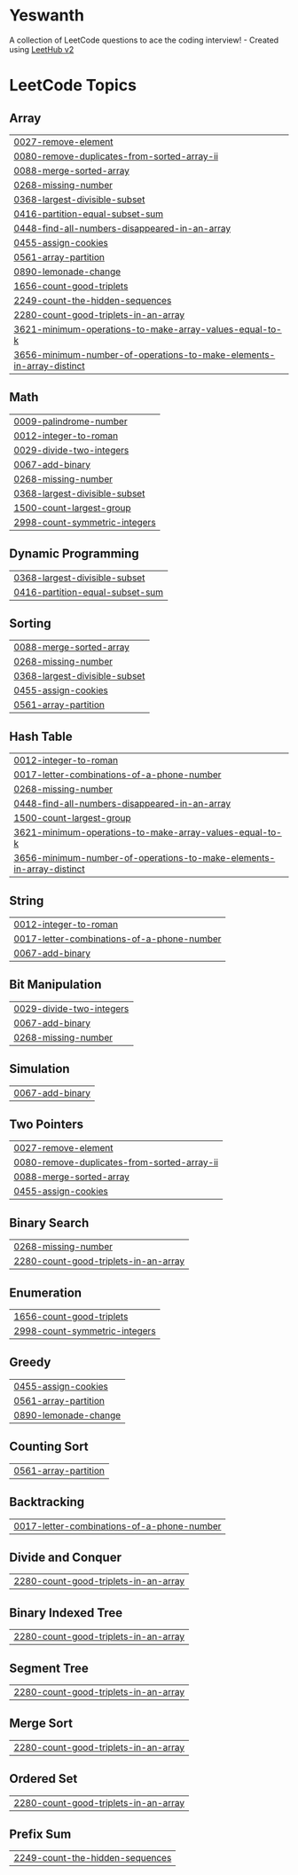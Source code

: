 # Yeswanth
A collection of LeetCode questions to ace the coding interview! - Created using [LeetHub v2](https://github.com/arunbhardwaj/LeetHub-2.0)

<!---LeetCode Topics Start-->
# LeetCode Topics
## Array
|  |
| ------- |
| [0027-remove-element](https://github.com/yeswanthm31/Yeswanth/tree/master/0027-remove-element) |
| [0080-remove-duplicates-from-sorted-array-ii](https://github.com/yeswanthm31/Yeswanth/tree/master/0080-remove-duplicates-from-sorted-array-ii) |
| [0088-merge-sorted-array](https://github.com/yeswanthm31/Yeswanth/tree/master/0088-merge-sorted-array) |
| [0268-missing-number](https://github.com/yeswanthm31/Yeswanth/tree/master/0268-missing-number) |
| [0368-largest-divisible-subset](https://github.com/yeswanthm31/Yeswanth/tree/master/0368-largest-divisible-subset) |
| [0416-partition-equal-subset-sum](https://github.com/yeswanthm31/Yeswanth/tree/master/0416-partition-equal-subset-sum) |
| [0448-find-all-numbers-disappeared-in-an-array](https://github.com/yeswanthm31/Yeswanth/tree/master/0448-find-all-numbers-disappeared-in-an-array) |
| [0455-assign-cookies](https://github.com/yeswanthm31/Yeswanth/tree/master/0455-assign-cookies) |
| [0561-array-partition](https://github.com/yeswanthm31/Yeswanth/tree/master/0561-array-partition) |
| [0890-lemonade-change](https://github.com/yeswanthm31/Yeswanth/tree/master/0890-lemonade-change) |
| [1656-count-good-triplets](https://github.com/yeswanthm31/Yeswanth/tree/master/1656-count-good-triplets) |
| [2249-count-the-hidden-sequences](https://github.com/yeswanthm31/Yeswanth/tree/master/2249-count-the-hidden-sequences) |
| [2280-count-good-triplets-in-an-array](https://github.com/yeswanthm31/Yeswanth/tree/master/2280-count-good-triplets-in-an-array) |
| [3621-minimum-operations-to-make-array-values-equal-to-k](https://github.com/yeswanthm31/Yeswanth/tree/master/3621-minimum-operations-to-make-array-values-equal-to-k) |
| [3656-minimum-number-of-operations-to-make-elements-in-array-distinct](https://github.com/yeswanthm31/Yeswanth/tree/master/3656-minimum-number-of-operations-to-make-elements-in-array-distinct) |
## Math
|  |
| ------- |
| [0009-palindrome-number](https://github.com/yeswanthm31/Yeswanth/tree/master/0009-palindrome-number) |
| [0012-integer-to-roman](https://github.com/yeswanthm31/Yeswanth/tree/master/0012-integer-to-roman) |
| [0029-divide-two-integers](https://github.com/yeswanthm31/Yeswanth/tree/master/0029-divide-two-integers) |
| [0067-add-binary](https://github.com/yeswanthm31/Yeswanth/tree/master/0067-add-binary) |
| [0268-missing-number](https://github.com/yeswanthm31/Yeswanth/tree/master/0268-missing-number) |
| [0368-largest-divisible-subset](https://github.com/yeswanthm31/Yeswanth/tree/master/0368-largest-divisible-subset) |
| [1500-count-largest-group](https://github.com/yeswanthm31/Yeswanth/tree/master/1500-count-largest-group) |
| [2998-count-symmetric-integers](https://github.com/yeswanthm31/Yeswanth/tree/master/2998-count-symmetric-integers) |
## Dynamic Programming
|  |
| ------- |
| [0368-largest-divisible-subset](https://github.com/yeswanthm31/Yeswanth/tree/master/0368-largest-divisible-subset) |
| [0416-partition-equal-subset-sum](https://github.com/yeswanthm31/Yeswanth/tree/master/0416-partition-equal-subset-sum) |
## Sorting
|  |
| ------- |
| [0088-merge-sorted-array](https://github.com/yeswanthm31/Yeswanth/tree/master/0088-merge-sorted-array) |
| [0268-missing-number](https://github.com/yeswanthm31/Yeswanth/tree/master/0268-missing-number) |
| [0368-largest-divisible-subset](https://github.com/yeswanthm31/Yeswanth/tree/master/0368-largest-divisible-subset) |
| [0455-assign-cookies](https://github.com/yeswanthm31/Yeswanth/tree/master/0455-assign-cookies) |
| [0561-array-partition](https://github.com/yeswanthm31/Yeswanth/tree/master/0561-array-partition) |
## Hash Table
|  |
| ------- |
| [0012-integer-to-roman](https://github.com/yeswanthm31/Yeswanth/tree/master/0012-integer-to-roman) |
| [0017-letter-combinations-of-a-phone-number](https://github.com/yeswanthm31/Yeswanth/tree/master/0017-letter-combinations-of-a-phone-number) |
| [0268-missing-number](https://github.com/yeswanthm31/Yeswanth/tree/master/0268-missing-number) |
| [0448-find-all-numbers-disappeared-in-an-array](https://github.com/yeswanthm31/Yeswanth/tree/master/0448-find-all-numbers-disappeared-in-an-array) |
| [1500-count-largest-group](https://github.com/yeswanthm31/Yeswanth/tree/master/1500-count-largest-group) |
| [3621-minimum-operations-to-make-array-values-equal-to-k](https://github.com/yeswanthm31/Yeswanth/tree/master/3621-minimum-operations-to-make-array-values-equal-to-k) |
| [3656-minimum-number-of-operations-to-make-elements-in-array-distinct](https://github.com/yeswanthm31/Yeswanth/tree/master/3656-minimum-number-of-operations-to-make-elements-in-array-distinct) |
## String
|  |
| ------- |
| [0012-integer-to-roman](https://github.com/yeswanthm31/Yeswanth/tree/master/0012-integer-to-roman) |
| [0017-letter-combinations-of-a-phone-number](https://github.com/yeswanthm31/Yeswanth/tree/master/0017-letter-combinations-of-a-phone-number) |
| [0067-add-binary](https://github.com/yeswanthm31/Yeswanth/tree/master/0067-add-binary) |
## Bit Manipulation
|  |
| ------- |
| [0029-divide-two-integers](https://github.com/yeswanthm31/Yeswanth/tree/master/0029-divide-two-integers) |
| [0067-add-binary](https://github.com/yeswanthm31/Yeswanth/tree/master/0067-add-binary) |
| [0268-missing-number](https://github.com/yeswanthm31/Yeswanth/tree/master/0268-missing-number) |
## Simulation
|  |
| ------- |
| [0067-add-binary](https://github.com/yeswanthm31/Yeswanth/tree/master/0067-add-binary) |
## Two Pointers
|  |
| ------- |
| [0027-remove-element](https://github.com/yeswanthm31/Yeswanth/tree/master/0027-remove-element) |
| [0080-remove-duplicates-from-sorted-array-ii](https://github.com/yeswanthm31/Yeswanth/tree/master/0080-remove-duplicates-from-sorted-array-ii) |
| [0088-merge-sorted-array](https://github.com/yeswanthm31/Yeswanth/tree/master/0088-merge-sorted-array) |
| [0455-assign-cookies](https://github.com/yeswanthm31/Yeswanth/tree/master/0455-assign-cookies) |
## Binary Search
|  |
| ------- |
| [0268-missing-number](https://github.com/yeswanthm31/Yeswanth/tree/master/0268-missing-number) |
| [2280-count-good-triplets-in-an-array](https://github.com/yeswanthm31/Yeswanth/tree/master/2280-count-good-triplets-in-an-array) |
## Enumeration
|  |
| ------- |
| [1656-count-good-triplets](https://github.com/yeswanthm31/Yeswanth/tree/master/1656-count-good-triplets) |
| [2998-count-symmetric-integers](https://github.com/yeswanthm31/Yeswanth/tree/master/2998-count-symmetric-integers) |
## Greedy
|  |
| ------- |
| [0455-assign-cookies](https://github.com/yeswanthm31/Yeswanth/tree/master/0455-assign-cookies) |
| [0561-array-partition](https://github.com/yeswanthm31/Yeswanth/tree/master/0561-array-partition) |
| [0890-lemonade-change](https://github.com/yeswanthm31/Yeswanth/tree/master/0890-lemonade-change) |
## Counting Sort
|  |
| ------- |
| [0561-array-partition](https://github.com/yeswanthm31/Yeswanth/tree/master/0561-array-partition) |
## Backtracking
|  |
| ------- |
| [0017-letter-combinations-of-a-phone-number](https://github.com/yeswanthm31/Yeswanth/tree/master/0017-letter-combinations-of-a-phone-number) |
## Divide and Conquer
|  |
| ------- |
| [2280-count-good-triplets-in-an-array](https://github.com/yeswanthm31/Yeswanth/tree/master/2280-count-good-triplets-in-an-array) |
## Binary Indexed Tree
|  |
| ------- |
| [2280-count-good-triplets-in-an-array](https://github.com/yeswanthm31/Yeswanth/tree/master/2280-count-good-triplets-in-an-array) |
## Segment Tree
|  |
| ------- |
| [2280-count-good-triplets-in-an-array](https://github.com/yeswanthm31/Yeswanth/tree/master/2280-count-good-triplets-in-an-array) |
## Merge Sort
|  |
| ------- |
| [2280-count-good-triplets-in-an-array](https://github.com/yeswanthm31/Yeswanth/tree/master/2280-count-good-triplets-in-an-array) |
## Ordered Set
|  |
| ------- |
| [2280-count-good-triplets-in-an-array](https://github.com/yeswanthm31/Yeswanth/tree/master/2280-count-good-triplets-in-an-array) |
## Prefix Sum
|  |
| ------- |
| [2249-count-the-hidden-sequences](https://github.com/yeswanthm31/Yeswanth/tree/master/2249-count-the-hidden-sequences) |
<!---LeetCode Topics End-->